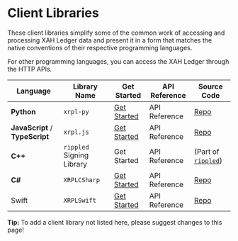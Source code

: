 # Client Libraries

These client libraries simplify some of the common work of accessing and processing XAH Ledger data and present it in a form that matches the native conventions of their respective programming languages.

For other programming languages, you can access the XAH Ledger through the HTTP APIs.

| Language                        | Library Name              | Get Started                                              | API Reference | Source Code                                               |
| ------------------------------- | ------------------------- | -------------------------------------------------------- | ------------- | --------------------------------------------------------- |
| **Python**                      | `xrpl-py`                 | [Get Started](https://github.com/Transia-RnD/xrpl-py)    | API Reference | [Repo](https://github.com/XRPLF/xrpl-py)                  |
| **JavaScript** / **TypeScript** | `xrpl.js`                 | [Get Started](https://github.com/Transia-RnD/xrpl.js)    | API Reference | [Repo](https://github.com/XRPLF/xrpl.js)                  |
| **C++**                         | `rippled` Signing Library | Get Started                                              | API Reference | (Part of [`rippled`](https://github.com/ripple/rippled/)) |
| **C#**                          | `XRPLCSharp`              | [Get Started](https://github.com/Transia-RnD/XrplCSharp) | API Reference | [Repo](https://github.com/XRPLF/xrpl4j)                   |
| Swift                           | `XRPLSwift`               | [Get Started](https://github.com/Transia-RnD/XRPLSwift)  | API Reference | [Repo](https://github.com/Transia-RnD/XRPLSwift)          |

**Tip:** To add a client library not listed here, please suggest changes to this page!

